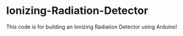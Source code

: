# Ionizing-Radiation-Detector
This code is for building an Ionizing Radiation Detector using Arduino!
